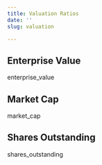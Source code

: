 ```yaml
---
title: Valuation Ratios
date: ''
slug: valuation

---
```

## Enterprise Value

enterprise_value

## Market Cap

market_cap

## Shares Outstanding

shares_outstanding